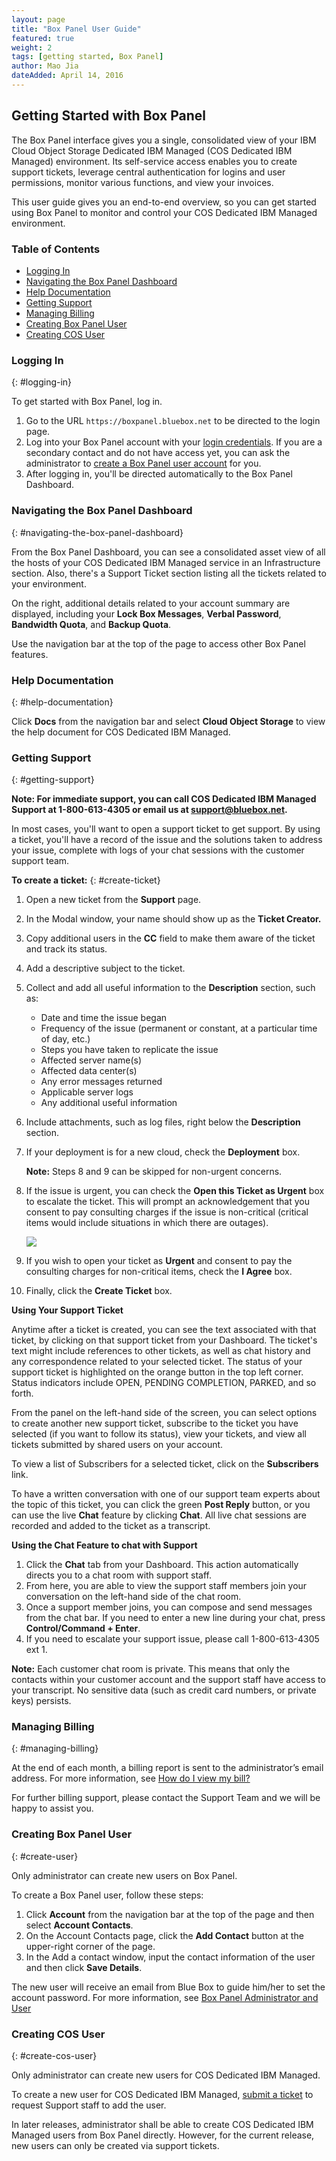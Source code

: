 ```yaml
---
layout: page 
title: "Box Panel User Guide" 
featured: true 
weight: 2 
tags: [getting started, Box Panel] 
author: Mao Jia
dateAdded: April 14, 2016 
---
```


## Getting Started with Box Panel

The Box Panel interface gives you a single, consolidated view of your IBM Cloud Object Storage Dedicated IBM Managed (COS Dedicated IBM Managed) environment. Its self-service access enables you to  create support tickets, leverage central authentication for logins and user permissions, monitor various functions, and view your invoices. 

This user guide gives you an end-to-end overview, so you can get started using Box Panel to monitor and control your COS Dedicated IBM Managed environment. 

### Table of Contents

 * [Logging In](#logging-in)
 * [Navigating the Box Panel Dashboard](#navigating-the-box-panel-dashboard)
 * [Help Documentation](#help-documentation)
 * [Getting Support](#getting-support)
 * [Managing Billing](#managing-billing)
 * [Creating Box Panel User](#create-user)
 * [Creating COS User](#create-cos-user)


### Logging In 
{: #logging-in}

To get started with Box Panel, log in. 

1. Go to the URL `https://boxpanel.bluebox.net` to be directed to the login page.
2. Log into your Box Panel account with your [login credentials](../user_accounts/index.html). If you are a secondary contact and do not have access yet, you can ask the administrator to [create a Box Panel user account](#create-user) for you.
3. After logging in, you'll be directed automatically to the Box Panel Dashboard.



### Navigating the Box Panel Dashboard
{: #navigating-the-box-panel-dashboard}

From the Box Panel Dashboard, you can see a consolidated asset view of all the hosts of your COS Dedicated IBM Managed service in an Infrastructure section. Also, there's a Support Ticket section listing all the tickets related to your environment. 

On the right, additional details related to your account summary are displayed, including your **Lock Box Messages**, **Verbal Password**, **Bandwidth Quota**, and **Backup Quota**. 

Use the navigation bar at the top of the page to access other Box Panel features.

### Help Documentation
{: #help-documentation}

Click **Docs** from the navigation bar and select **Cloud Object Storage** to view the help document for COS Dedicated IBM Managed.



### Getting Support 
{: #getting-support}

**Note: For immediate support, you can call COS Dedicated IBM Managed Support at 1-800-613-4305 or email us at support@bluebox.net.**

In most cases, you'll want to open a support ticket to get support. By using a ticket, you'll have a record of the issue and the solutions taken to address your issue, complete with logs of your chat sessions with the customer support team.

**To create a ticket:**
{: #create-ticket} 

1. Open a new ticket from the **Support** page. 

2. In the Modal window, your name should show up as the **Ticket Creator.**

3. Copy additional users in the **CC** field to make them aware of the ticket and track its status. 

4. Add a descriptive subject to the ticket. 

5. Collect and add all useful information to the **Description** section, such as:
   
   * Date and time the issue began 
   * Frequency of the issue (permanent or constant, at a particular time of day, etc.) 
   * Steps you have taken to replicate the issue 
   * Affected server name(s) 
   * Affected data center(s) 
   * Any error messages returned
   * Applicable server logs 
   * Any additional useful information 
   
6. Include attachments, such as log files, right below the **Description** section. 

7. If your deployment is for a new cloud, check the **Deployment** box.

	**Note:** Steps 8 and 9 can be skipped for non-urgent concerns.

 8. If the issue is urgent, you can check the **Open this Ticket as Urgent** box to escalate the ticket. This will prompt an acknowledgement that you consent to pay consulting charges if the issue is non-critical (critical items would include situations in which there are outages). 
	
	![ ](https://cloud.githubusercontent.com/assets/17212946/15032633/850d3d4a-1228-11e6-9b37-c20e5d32d9b9.png)
 
 9. If you wish to open your ticket as **Urgent** and consent to pay the consulting charges for non-critical items, check the **I Agree** box. 
 
 10. Finally, click the **Create Ticket** box. 

**Using Your Support Ticket**

Anytime after a ticket is created, you can see the text associated with that ticket, by clicking on that support ticket from your Dashboard. The ticket's text might include references to other tickets, as well as chat history and any correspondence related to your selected ticket. The status of your support ticket is highlighted on the orange button in the top left corner. Status indicators include OPEN, PENDING COMPLETION, PARKED, and so forth.


From the panel on the left-hand side of the screen, you can select options to create another new support ticket, subscribe to the ticket you have selected (if you want to follow its status), view your tickets, and view all tickets submitted by shared users on your account. 

To view a list of Subscribers for a selected ticket, click on the **Subscribers** link. 

To have a written conversation with one of our support team experts about the topic of this ticket, you can click the green **Post Reply** button, or you can use the live **Chat** feature by clicking **Chat**. All live chat sessions are recorded and added to the ticket as a transcript.

**Using the Chat Feature to chat with Support**

1. Click the **Chat** tab from your Dashboard. This action automatically directs you to a chat room with support staff. 
2. From here, you are able to view the support staff members join your conversation on the left-hand side of the chat room.
3. Once a support member joins, you can compose and send messages from the chat bar. If you need to enter a new line during your chat, press **Control/Command + Enter**.
4. If you need to escalate your support issue, please call 1-800-613-4305 ext 1.

**Note:** Each customer chat room is private. This means that only the contacts within your customer account and the support staff have access to your transcript. No sensitive data (such as credit card numbers, or private keys) persists.

### Managing Billing 
{: #managing-billing}

At the end of each month, a billing report is sent to the administrator’s email address. For more information, see [How do I view my bill?](../../commonadmin/view-my-bill/index.html)

For further billing support, please contact the Support Team and we will be happy to assist you.


### Creating Box Panel User
{: #create-user}

Only administrator can create new users on Box Panel. 

To create a Box Panel user, follow these steps:

1. Click **Account** from the navigation bar at the top of the page and then select **Account Contacts**. 
2. On the Account Contacts page, click the **Add Contact** button at the upper-right corner of the page.
3. In the Add a contact window, input the contact information of the user and then click **Save Details**.   

The new user will receive an email from Blue Box to guide him/her to set the account password. For more information, see [Box Panel Administrator and User](../Box_Panel/index.html)


### Creating COS User
{: #create-cos-user}

Only administrator can create new users for COS Dedicated IBM Managed. 

To create a new user for COS Dedicated IBM Managed, [submit a ticket](#create-ticket) to request Support staff to add the user. 

In later releases, administrator shall be able to create COS Dedicated IBM Managed users from Box Panel directly. However, for the current release, new users can only be created via support tickets.
